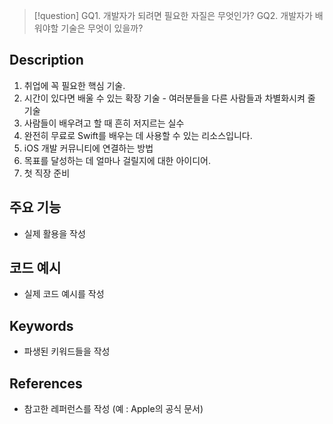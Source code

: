 >[!question]
>GQ1. 개발자가 되려면 필요한 자질은 무엇인가?
>GQ2. 개발자가 배워야할 기술은 무엇이 있을까?

## Description
1. 취업에 꼭 필요한 핵심 기술.
2. 시간이 있다면 배울 수 있는 확장 기술 - 여러분들을 다른 사람들과 차별화시켜 줄 기술
3. 사람들이 배우려고 할 때 흔히 저지르는 실수
4. 완전히 무료로 Swift를 배우는 데 사용할 수 있는 리소스입니다.
5. iOS 개발 커뮤니티에 연결하는 방법
6. 목표를 달성하는 데 얼마나 걸릴지에 대한 아이디어.
7. 첫 직장 준비

## 주요 기능
+ 실제 활용을 작성

## 코드 예시
+ 실제 코드 예시를 작성

## Keywords
+ 파생된 키워드들을 작성

## References
- 참고한 레퍼런스를 작성 (예 : Apple의 공식 문서)